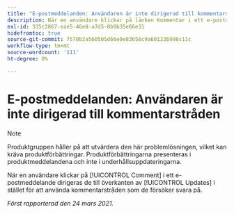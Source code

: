 ```yaml
---
title: "E-postmeddelanden: Användaren är inte dirigerad till kommentarstråden"
description: När en användare klickar på länken Kommentar i ett e-postmeddelande dirigeras de till överkanten av [!UICONTROL Updates] i stället för att använda kommentarstråden som de försöker svara på.
exl-id: 335c2867-eae5-46e8-a7d5-8b9b35e66e31
hidefromtoc: true
source-git-commit: 7570b2a560505d66e0e83656c9a601226998c11c
workflow-type: tm+mt
source-wordcount: '111'
ht-degree: 0%

---
```


# E-postmeddelanden: Användaren är inte dirigerad till kommentarstråden

>[!NOTE]
>
>Produktgruppen håller på att utvärdera den här problemlösningen, vilket kan kräva produktförbättringar. Produktförbättringarna presenteras i produktmeddelandena och inte i underhållsuppdateringarna.

När en användare klickar på [!UICONTROL Comment] i ett e-postmeddelande dirigeras de till överkanten av [!UICONTROL Updates] i stället för att använda kommentarstråden som de försöker svara på.

_Först rapporterad den 24 mars 2021._
